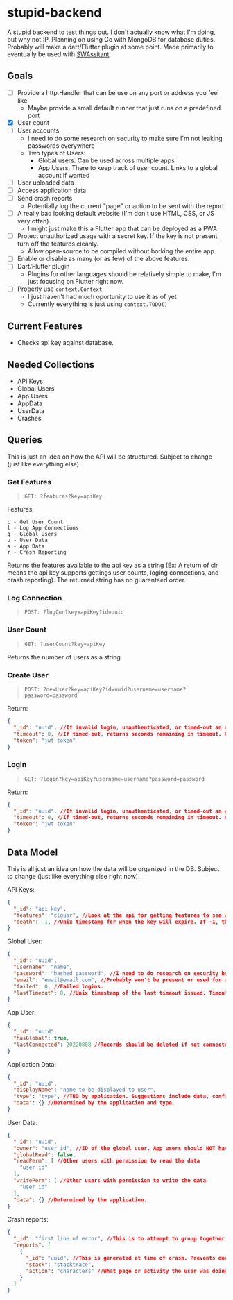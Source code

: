 # stupid-backend

A stupid backend to test things out. I don't actually know what I'm doing, but why not :P. Planning on using Go with MongoDB for database duties. Probably will make a dart/Flutter plugin at some point. Made primarily to eventually be used with [SWAssitant](https://github.com/CalebQ42/SWAssistant).

## Goals

- [ ] Provide a http.Handler that can be use on any port or address you feel like
  - Maybe provide a small default runner that just runs on a predefined port
- [X] User count
- [ ] User accounts
  - I need to do some research on security to make sure I'm not leaking passwords everywhere
  - Two types of Users:
    - Global users. Can be used across multiple apps
    - App Users. There to keep track of user count. Links to a global account if wanted
- [ ] User uploaded data
- [ ] Access application data
- [ ] Send crash reports
  - Potentially log the current "page" or action to be sent with the report
- [ ] A really bad looking default website (I'm don't use HTML, CSS, or JS very often).
  - I might just make this a Flutter app that can be deployed as a PWA.
- [ ] Protect unauthorized usage with a secret key. If the key is not present, turn off the features cleanly.
  - Allow open-source to be compiled without borking the entire app.
- [ ] Enable or disable as many (or as few) of the above features.
- [ ] Dart/Flutter plugin
  - Plugins for other languages should be relatively simple to make, I'm just focusing on Flutter right now.
- [ ] Properly use `context.Context`
  - I just haven't had much oportunity to use it as of yet
  - Currently everything is just using `context.TODO()`

## Current Features

- Checks api key against database.

## Needed Collections

- API Keys
- Global Users
- App Users
- AppData
- UserData
- Crashes

## Queries

This is just an idea on how the API will be structured. Subject to change (just like everything else).

### Get Features

> `GET: ?features?key=apiKey`

Features:

```text
c - Get User Count
l - Log App Connections
g - Global Users
u - User Data
a - App Data
r - Crash Reporting
```

Returns the features available to the api key as a string (Ex: A return of clr means the api key supports gettings user counts, loging connections, and crash reporting). The returned string has no guarenteed order.

### Log Connection

> `POST: ?logCon?key=apiKey?id=uuid`

### User Count

> `GET: ?userCount?key=apiKey`

Returns the number of users as a string.

### Create User

> `POST: ?newUser?key=apiKey?id=uuid?username=username?password=password`

Return:

```JSON
{
  "_id": "uuid", //If invalid login, unauthenticated, or timed-out an empty string is returned.
  "timeout": 0, //If timed-out, returns seconds remaining in timeout. Otherwise returns 0.
  "token": "jwt token"
}
```

### Login

> `GET: ?login?key=apiKey?username=username?password=password`

Return:

```JSON
{
  "_id": "uuid", //If invalid login, unauthenticated, or timed-out an empty string is returned.
  "timeout": 0, //If timed-out, returns seconds remaining in timeout. Otherwise returns 0.
  "token": "jwt token"
}
```

## Data Model

This is all just an idea on how the data will be organized in the DB. Subject to change (just like everything else right now).

API Keys:

```JSON
{
  "_id": "api key",
  "features": "clguar", //Look at the api for getting features to see what these mean.
  "death": -1, //Unix timestamp for when the key will expire. If -1, the key has no planned expiration.
}
```

Global User:

```JSON
{
  "_id": "uuid",
  "username": "name",
  "password": "hashed password", //I need to do research on security before I really set this part up...
  "email": "email@email.com", //Probably won't be present or used for a while. Only present to be used in the future for account recovery.
  "failed": 0, //Failed logins.
  "lastTimeout": 0, //Unix timestamp of the last timeout issued. Timout length is TBD based on failed.
}
```

App User:

```JSON
{
  "_id": "uuid",
  "hasGlobal": true,
  "lastConnected": 20220808 //Records should be deleted if not connected after 30 days. User data should only be deleted if the global account is deleted.
}
```

Application Data:

```JSON
{
  "_id": "uuid",
  "displayName": "name to be displayed to user",
  "type": "type", //TBD by application. Suggestions include data, config.
  "data": {} //Determined by the application and type.
}
```

User Data:

```JSON
{
  "_id": "uuid",
  "owner": "user id", //ID of the global user. App users should NOT have info stored.
  "globalRead": false,
  "readPerm": [ //Other users with permission to read the data
    "user id"
  ],
  "writePerm": [ //Other users with permission to write the data
    "user id"
  ],
  "data": {} //Determined by the application.
}
```

Crash reports:

```JSON
{
  "_id": "first line of error", //This is to attempt to group together multiple instances of the same error. Possible could become the _id. Possibly might need to be something different.
  "reports": [
    {
      "_id": "uuid", //This is generated at time of crash. Prevents double sending of crash reports (such as if the report needs to be sent on next app launch)
      "stack": "stacktrace",
      "action": "characters" //What page or activity the user was doing
    }
  ]
}
```
